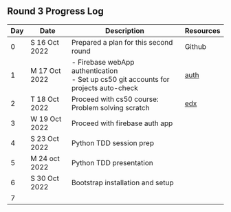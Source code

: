 ## Round 3 Progress Log
| Day | Date | Description | Resources |
|-------|-----------------|------------------------------------|---------------|
| 0 | S 16 Oct 2022 | Prepared a plan for this second round | Github |
| 1 | M 17 Oct 2022 | - Firebase webApp authentication <br> - Set up cs50 git accounts for projects auto-check | [auth](https://github.com/betascribbles/auth)|
| 2 | T 18 Oct 2022 | Proceed with cs50 course: Problem solving scratch | [edx]() |
| 3 | W 19 Oct 2022 | Proceed with firebase auth app | 
| 4 | S 23 Oct 2022 | Python TDD session prep|
| 5 | M 24 oct 2022 | Python TDD presentation |
| 6 | S 30 Oct 2022 | Bootstrap installation and setup |
| 7 | 	

